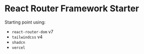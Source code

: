 # React Router Framework Starter

Starting point using:

- `react-router-dom` v7
- `tailwindcss` v4
- `shadcn`
- `vercel`
